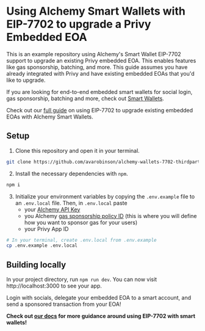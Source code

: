 # Using Alchemy Smart Wallets with EIP-7702 to upgrade a Privy Embedded EOA

This is an example repository using Alchemy's Smart Wallet EIP-7702 support to upgrade an existing Privy embedded EOA. This enables features like gas sponsorship, batching, and more. This guide assumes you have already integrated with Privy and have existing embedded EOAs that you'd like to upgrade.

If you are looking for end-to-end embedded smart wallets for social login, gas sponsorship, batching and more, check out [Smart Wallets](https://www.alchemy.com/docs/wallets/).

Check out our [full guide](https://www.alchemy.com/docs/wallets/smart-contracts/modular-account-v2/using-7702) on using EIP-7702 to upgrade existing embedded EOAs with Alchemy Smart Wallets.

## Setup

1. Clone this repository and open it in your terminal. 
```sh
git clone https://github.com/avarobinson/alchemy-wallets-7702-thirdparty-example.git
```

2. Install the necessary dependencies with `npm`.
```sh
npm i 
```

3. Initialize your environment variables by copying the `.env.example` file to an `.env.local` file. Then, in `.env.local` paste
   - your [Alchemy API Key](https://dashboard.alchemy.com/apps)
   - you Alchemy [gas sponsorship policy ID](https://dashboard.alchemy.com/services/gas-manager/overview) (this is where you will define how you want to sponsor gas for your users)
   - your Privy App ID
```sh
# In your terminal, create .env.local from .env.example
cp .env.example .env.local
```

## Building locally

In your project directory, run `npm run dev`. You can now visit http://localhost:3000 to see your app. 

Login with socials, delegate your embedded EOA to a smart account, and send a sponsored transaction from your EOA!

**Check out [our docs](https://accountkit.alchemy.com/react/using-7702) for more guidance around using EIP-7702 with smart wallets!**

